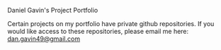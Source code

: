 Daniel Gavin's Project Portfolio

Certain projects on my portfolio have private github repositories. If you would like access to these repositories, please email me here: dan.gavin49@gmail.com
